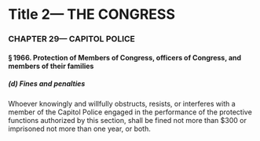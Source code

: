 
# Title 2— THE CONGRESS
### CHAPTER 29— CAPITOL POLICE
#### § 1966. Protection of Members of Congress, officers of Congress, and members of their families
##### (d) Fines and penalties

Whoever knowingly and willfully obstructs, resists, or interferes with a member of the Capitol Police engaged in the performance of the protective functions authorized by this section, shall be fined not more than $300 or imprisoned not more than one year, or both.
